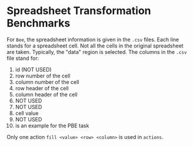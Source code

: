 # Spreadsheet Transformation Benchmarks

For `Bee`, the spreadsheet information is given in the `.csv` files.
Each line stands for a spreadsheet cell.
Not all the cells in the original spreadsheet are taken.
Typically, the "data" region is selected.
The columns in the `.csv` file stand for:
1. id (NOT USED)
2. row number of the cell
3. column number of the cell
4. row header of the cell
5. column header of the cell
6. NOT USED
7. NOT USED
8. cell value
9. NOT USED
10. is an example for the PBE task

Only one action `fill <value> <row> <column>` is used in `actions`.
